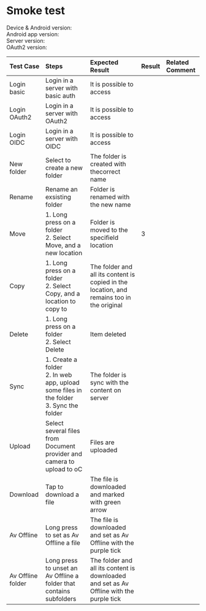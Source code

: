 # Smoke test

Device & Android version: <br>
Android app version: <br>
Server version: <br>
OAuth2 version: <br>


Test Case | Steps | Expected Result | Result | Related Comment
| :------ | :---- | :-------------- | :----- | :---------
| Login basic | Login in a server with basic auth | It is possible to access  |  |
| Login OAuth2 | Login in a server with OAuth2  | It is possible to access  |  |
| Login OIDC | Login in a server with OIDC  | It is possible to access  |  |
| New folder | Select to create a new folder |The folder is created with thecorrect name|   |
| Rename | Rename an exsisting folder|  Folder is renamed with the new name |
| Move | 1. Long press on a folder<br>2. Select Move, and a new location | Folder is moved to the specifield location |3
| Copy | 1. Long press on a folder<br>2. Select Copy, and a location to copy to | The folder and all its content is copied in the location, and remains too in the original |
| Delete | 1. Long press on a folder<br>2. Select Delete | Item deleted |
| Sync | 1. Create a folder <br> 2. In web app, upload some files in the folder <br> 3. Sync the folder  | The folder is sync with the content on server |
| Upload  | Select several files from Document provider and camera to upload to oC | Files are uploaded  |
| Download | Tap to download a file | The file is downloaded and marked with green arrow| 
| Av Offline | Long press to set as Av Offline a file | The file is downloaded and set as Av Offline with the purple tick | 
| Av Offline folder | Long press to unset an Av Offline a folder that contains subfolders | The folder and all its content is downloaded and set as Av Offline with the purple tick | 
